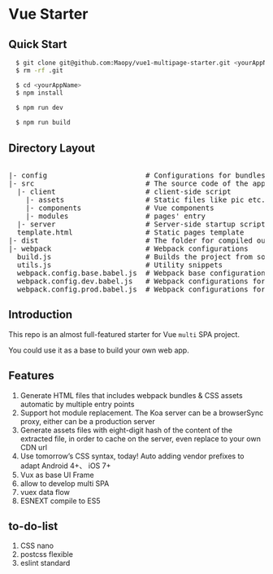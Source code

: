 # Vue Starter

## Quick Start

```bash
  $ git clone git@github.com:Maopy/vue1-multipage-starter.git <yourAppName>
  $ rm -rf .git

  $ cd <yourAppName>
  $ npm install

  $ npm run dev
  
  $ npm run build
```

## Directory Layout

<pre> 
|- config                       # Configurations for bundles
|- src                          # The source code of the application
  |- client                     # client-side script
    |- assets                   # Static files like pic etc.
    |- components               # Vue components
    |- modules                  # pages' entry
  |- server                     # Server-side startup script
  template.html                 # Static pages template
|- dist                         # The folder for compiled output
|- webpack                      # Webpack configurations
  build.js                      # Builds the project from source to output (build) folder
  utils.js                      # Utility snippets
  webpack.config.base.babel.js  # Webpack base configurations
  webpack.config.dev.babel.js   # Webpack configurations for development
  webpack.config.prod.babel.js  # Webpack configurations for production
</pre>

## Introduction

This repo is an almost full-featured starter for Vue `multi` SPA project.

You could use it as a base to build your own web app.

## Features

1. Generate HTML files that includes webpack bundles & CSS assets automatic by multiple entry points
2. Support hot module replacement. The Koa server can be a browserSync proxy, either can be a production server 
3. Generate assets files with eight-digit hash of the content of the extracted file, in order to cache on the server, even replace to your own CDN url
4. Use tomorrow’s CSS syntax, today! Auto adding vendor prefixes to adapt Android 4+、 iOS 7+
5. Vux as base UI Frame
6. allow to develop multi SPA
7. vuex data flow
8. ESNEXT compile to ES5

## to-do-list

1. CSS nano
2. postcss flexible
3. eslint standard
